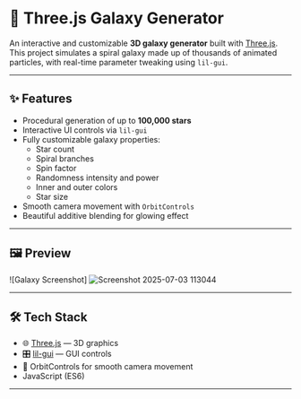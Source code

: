 # 🌌 Three.js Galaxy Generator

An interactive and customizable **3D galaxy generator** built with [Three.js](https://threejs.org/). This project simulates a spiral galaxy made up of thousands of animated particles, with real-time parameter tweaking using `lil-gui`.

---

## ✨ Features

- Procedural generation of up to **100,000 stars**
- Interactive UI controls via `lil-gui`
- Fully customizable galaxy properties:
  - Star count
  - Spiral branches
  - Spin factor
  - Randomness intensity and power
  - Inner and outer colors
  - Star size
- Smooth camera movement with `OrbitControls`
- Beautiful additive blending for glowing effect

---

## 🖼️ Preview

![Galaxy Screenshot] ![Screenshot 2025-07-03 113044](https://github.com/user-attachments/assets/139c3a91-a6d0-422a-af3c-99d1438093a0)

 

---

## 🛠 Tech Stack

- 🌐 [Three.js](https://threejs.org/) — 3D graphics
- 🎛️ [lil-gui](https://lil-gui.georgealways.com/) — GUI controls
- 🧭 OrbitControls for smooth camera movement
- JavaScript (ES6)

---

 

